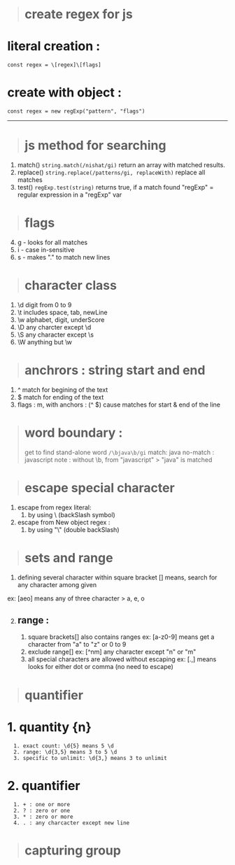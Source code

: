 > # create regex for js

# literal creation :

`const regex = \[regex]\[flags] `

# create with object :

`const regex = new regExp("pattern", "flags")`

---

> # js method for searching

1. match()
   `string.match(/nishat/gi)`
   return an array with matched results.
2. replace()
   `string.replace(/patterns/gi, replaceWith)`
   replace all matches
3. test()
   `regExp.test(string)`
   returns true, if a match found
   "regExp" = regular expression in a "regExp" var

> # flags

4. g - looks for all matches
5. i - case in-sensitive
6. s - makes "." to match new lines

> # character class

1. \d digit from 0 to 9
2. \t includes space, tab, newLine
3. \w alphabet, digit, underScore
4. \D any charcter except \d
5. \S any character except \s
6. \W anything but \w

> # anchrors : string start and end

1. ^ match for begining of the text
2. $ match for ending of the text
3. flags : m, with anchors : (^ $) cause matches for start & end of the line

> # word boundary :
>
> get to find stand-alone word
> `/\bjava\b/gi`
> match: java
> no-match : javascript
> note : without \b, from "javascript" > "java" is matched

> # escape special character

1. escape from regex literal:
   1. by using \ (backSlash symbol)
2. escape from New object regex :
   1. by using "\\" (double backSlash)

> # sets and range

1. defining several character within square bracket [] means, search for any character among given

ex: [aeo] means any of three character > a, e, o

2. ## range :
   1. square brackets[] also contains ranges
      ex: [a-z0-9] means get a character from "a" to "z" or 0 to 9
   2. exclude range[]
      ex: [^nm] any character except "n" or "m"
   3. all special characters are allowed without escaping
      ex: [.,] means looks for either dot or comma (no need to escape)

> # quantifier

# 1. quantity {n}

      1. exact count: \d{5} means 5 \d
      2. range: \d{3,5} means 3 to 5 \d
      3. specific to unlimit: \d{3,} means 3 to unlimit

# 2. quantifier

      1. + : one or more
      2. ? : zero or one
      3. * : zero or more
      4. . : any charcacter except new line

> # capturing group

